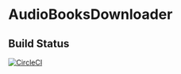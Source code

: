# AudioBooksDownloader
## Build Status 
[![CircleCI](https://circleci.com/gh/ralexay/AudioBooksDownloader/tree/master.svg?style=svg)](https://circleci.com/gh/ralexay/AudioBooksDownloader/tree/master)
